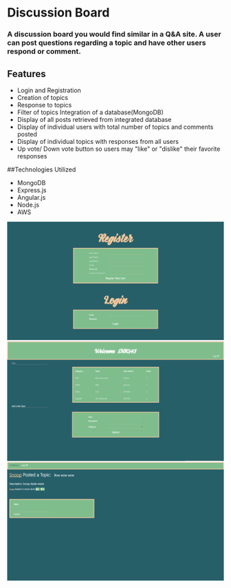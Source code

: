 # Discussion Board
### A discussion board you would find similar in a Q&A site. A user can post questions regarding a topic and have other users respond or comment.

## Features
* Login and Registration
* Creation of topics
* Response to topics
* Filter of topics
 Integration of a database(MongoDB)
* Display of all posts retrieved from integrated database
* Display of individual users with total number of topics and comments posted
* Display of individual topics with responses from all users
* Up vote/ Down vote button so users may "like" or "dislike" their favorite responses

##Technologies Utilized
* MongoDB
* Express.js
* Angular.js
* Node.js
* AWS

![discussionBoard](discussionBoard.PNG)
![discussionBoard](discussionBoard2.PNG)
![discussionBoard](discussionBoard3.PNG)
